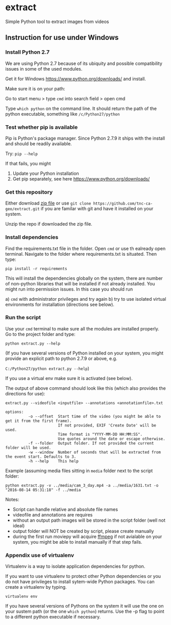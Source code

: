 # extract

Simple Python tool to extract images from videos

## Instruction for use under Windows

### Install Python 2.7

We are using Python 2.7 because of its ubiquity and possible compatibility issues in some of the used modules.

Get it for Windows https://www.python.org/downloads/ and install.

Make sure it is on your path:

Go to start menu > type ```cmd``` into search field > open cmd

Type ```which python``` on the command line. It should return the path of the python executable, something like ```/c/Python27/python```

### Test whether pip is available

Pip is Python's package manager. Since Python 2.7.9 it ships with the install and should be readily available.

Try: ```pip --help```

If that fails, you might
1. Update your Python installation
2. Get pip separately, see here https://www.python.org/downloads/

### Get this repository 

Either download [zip file](https://codeload.github.com/tnc-ca-geo/extract/zip/master) or use 
```git clone https://github.com/tnc-ca-geo/extract.git``` if you are familar with git and have it installed on your system.

Unzip the repo if downloaded the zip file.

### Install dependencies

Find the requirements.txt file in the folder. Open ```cmd``` or use th ealready open terminal. Navigate to the folder where requirements.txt is situated. Then type:

```pip install -r requirements```

This will install the dependencies globally on the system, there are number of non-python libraries that will be installed if not already installed. You might run into permission issues. In this case you should run

a) ```cmd``` with administrator privileges and try again
b) try to use isolated virtual environments for installation (directions see below).


### Run the script

Use your ```cmd``` terminal to make sure all the modules are installed properly. Go to the project folder and type:

```python extract.py --help```

(If you have several versions of Python installed on your system, you might provide an explicit path to python 2.7.9 or above, e.g.

```C:/Python27/python extract.py --help```)

If you use a virtual env make sure it is activated (see below).

The output of above command should look like this (which also provides the directions for use):

```
extract.py --videofile <inputfile> --annotations <annotationfile>.txt

options:
          -o --offset  Start time of the video (you might be able to get it from the first frame).
                       If not provided, EXIF 'Create Date' will be used.
                       Time format is "YYYY-MM-DD HH:MM:SS". 
                       Use quotes around the date or escape otherwise.
          -f --folder  Output folder. If not provided the current folder will be used.
          -w --window  Number of seconds that will be extracted from the event start. Defaults to 3.
          -h --help    This help
```

Example (assuming media files sitting in ```media``` folder next to the script folder:

```
python extract.py -v ../media/cam_3_day.mp4 -a ../media/1631.txt -o "2016-08-14 05:31:18" -f ../media
```

Notes:

- Script can handle relative and absolute file names
- videofile and annotations are requires
- without an output path images will be stored in the script folder (well not ideal) 
- output folder will NOT be created by script, please create manually
- during the first run moviepy will acquire [ffmpeg](https://www.ffmpeg.org/) if not avialable on your system, you might be able to install manually if that step fails.

### Appendix use of virtualenv

Virtualenv is a way to isolate application dependencies for python.

If you want to use virtualenv to protect other Python dependencies or you do not have privileges to install sytem-wide Python packages. You can create a virtualenv by typing.

```virtualenv env``` 

If you have several versions of Pythons on the system it will use the one on your sustem path (or the one ```which python```) returns. Use the -p flag to point to a different python executable if necessary.

